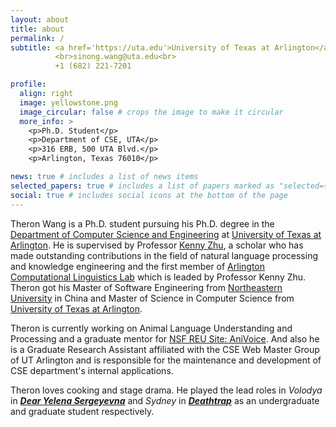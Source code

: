 ```yaml
---
layout: about
title: about
permalink: /
subtitle: <a href='https://uta.edu'>University of Texas at Arlington</a>
          <br>sinong.wang@uta.edu<br>
          +1 (682) 221-7201

profile:
  align: right
  image: yellowstone.png
  image_circular: false # crops the image to make it circular
  more_info: >
    <p>Ph.D. Student</p>
    <p>Department of CSE, UTA</p>
    <p>316 ERB, 500 UTA Blvd.</p>
    <p>Arlington, Texas 76010</p>

news: true # includes a list of news items
selected_papers: true # includes a list of papers marked as "selected={true}"
social: true # includes social icons at the bottom of the page
---
```


Theron Wang is a Ph.D. student pursuing his Ph.D. degree in the [Department of Computer Science and Engineering](https://cse.uta.edu/) at [University of Texas at Arlington](https://uta.edu). He is supervised by Professor [Kenny Zhu](https://kenzhu2000.github.io), a scholar who has made outstanding contributions in the field of natural language processing and knowledge engineering and the first member of [Arlington Computational Linguistics Lab](https://uta-acl2.github.io) which is leaded by Professor Kenny Zhu. Theron got his Master of Software Engineering from [Northeastern University](https://english.neu.edu.cn/) in China and Master of Science in Computer Science from [University of Texas at Arlington](https://uta.edu).

Theron is currently working on Animal Language Understanding and Processing and a graduate mentor for [NSF REU Site: AniVoice](https://uta-acl2.github.io/reu). And also he is a Graduate Research Assistant affiliated with the CSE Web Master Group of UT Arlington and is responsible for the maintenance and development of CSE department's internal applications.

Theron loves cooking and stage drama. He played the lead roles in *Volodya* in [***Dear Yelena Sergeyevna***](https://en.wikipedia.org/wiki/Dear_Yelena_Sergeyevna) and *Sydney* in [***Deathtrap***](https://en.wikipedia.org/wiki/Deathtrap_(play)) as an undergraduate and graduate student respectively.

<!-- Write your biography here. Tell the world about yourself. Link to your favorite [subreddit](http://reddit.com). You can put a picture in, too. The code is already in, just name your picture `prof_pic.jpg` and put it in the `img/` folder.

Put your address / P.O. box / other info right below your picture. You can also disable any of these elements by editing `profile` property of the YAML header of your `_pages/about.md`. Edit `_bibliography/papers.bib` and Jekyll will render your [publications page](/al-folio/publications/) automatically.

Link to your social media connections, too. This theme is set up to use [Font Awesome icons](https://fontawesome.com/) and [Academicons](https://jpswalsh.github.io/academicons/), like the ones below. Add your Facebook, Twitter, LinkedIn, Google Scholar, or just disable all of them. -->
